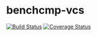 benchcmp-vcs
=====================



[![Build Status](https://travis-ci.org/pocke/benchcmp-vcs.svg?branch=master)](https://travis-ci.org/pocke/benchcmp-vcs)
[![Coverage Status](https://coveralls.io/repos/pocke/benchcmp-vcs/badge.svg?branch=master)](https://coveralls.io/r/pocke/benchcmp-vcs?branch=master)


